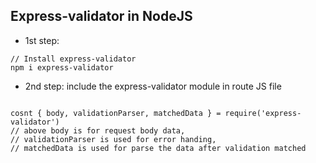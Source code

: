 ## Express-validator in NodeJS
* 1st step:
```node
// Install express-validator
npm i express-validator

```
* 2nd step: include the express-validator module in route JS file
```node

cosnt { body, validationParser, matchedData } = require('express-validator')
// above body is for request body data, 
// validationParser is used for error handing,
// matchedData is used for parse the data after validation matched

```

